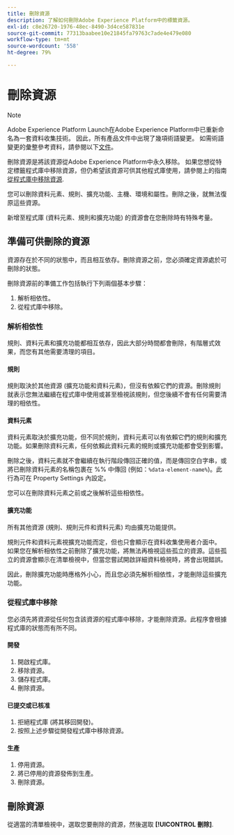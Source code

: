 ```yaml
---
title: 刪除資源
description: 了解如何刪除Adobe Experience Platform中的標籤資源。
exl-id: c8e26720-1976-48ec-8490-3d4ce587831e
source-git-commit: 77313baabee10e21845fa79763c7ade4e479e080
workflow-type: tm+mt
source-wordcount: '558'
ht-degree: 79%

---
```


# 刪除資源

>[!NOTE]
>
>Adobe Experience Platform Launch在Adobe Experience Platform中已重新命名為一套資料收集技術。 因此，所有產品文件中出現了幾項術語變更。 如需術語變更的彙整參考資料，請參閱以下[文件](../../term-updates.md)。

刪除資源是將該資源從Adobe Experience Platform中永久移除。 如果您想從特定標籤程式庫中移除資源，但仍希望該資源可供其他程式庫使用，請參閱上的指南 [從程式庫中移除資源](remove-resources-from-library.md).

您可以刪除資料元素、規則、擴充功能、主機、環境和屬性。刪除之後，就無法復原這些資源。

新增至程式庫 (資料元素、規則和擴充功能) 的資源會在您刪除時有特殊考量。

## 準備可供刪除的資源

資源存在於不同的狀態中，而且相互依存。刪除資源之前，您必須確定資源處於可刪除的狀態。

刪除資源前的準備工作包括執行下列兩個基本步驟：

1. 解析相依性。
1. 從程式庫中移除。

### 解析相依性

規則、資料元素和擴充功能都相互依存，因此大部分時間都會刪除，有階層式效果，而您有其他需要清理的項目。

#### 規則

規則取決於其他資源 (擴充功能和資料元素)，但沒有依賴它們的資源。刪除規則就表示您無法繼續在程式庫中使用或甚至檢視該規則，但您後續不會有任何需要清理的相依性。

#### 資料元素

資料元素取決於擴充功能，但不同於規則，資料元素可以有依賴它們的規則和擴充功能。如果刪除資料元素，任何依賴此資料元素的規則或擴充功能都會受到影響。

刪除之後，資料元素就不會繼續在執行階段傳回正確的值，而是傳回空白字串，或將已刪除資料元素的名稱包裹在 %% 中傳回 (例如：`%data-element-name%`)。此行為可在 Property Settings 內設定。

您可以在刪除資料元素之前或之後解析這些相依性。

#### 擴充功能

所有其他資源 (規則、規則元件和資料元素) 均由擴充功能提供。

規則元件和資料元素視擴充功能而定，但也只會顯示在資料收集使用者介面中。 如果您在解析相依性之前刪除了擴充功能，將無法再檢視這些孤立的資源。這些孤立的資源會顯示在清單檢視中，但當您嘗試開啟詳細資料檢視時，將會出現錯誤。

因此，刪除擴充功能時應格外小心，而且您必須先解析相依性，才能刪除這些擴充功能。

### 從程式庫中移除

您必須先將資源從任何包含該資源的程式庫中移除，才能刪除資源。此程序會根據程式庫的狀態而有所不同。

#### 開發

1. 開啟程式庫。
1. 移除資源。
1. 儲存程式庫。
1. 刪除資源。

#### 已提交或已核准

1. 拒絕程式庫 (將其移回開發)。
1. 按照上述步驟從開發程式庫中移除資源。

#### 生產

1. 停用資源。
1. 將已停用的資源發佈到生產。
1. 刪除資源。

## 刪除資源

從適當的清單檢視中，選取您要刪除的資源，然後選取 **[!UICONTROL 刪除]**.
